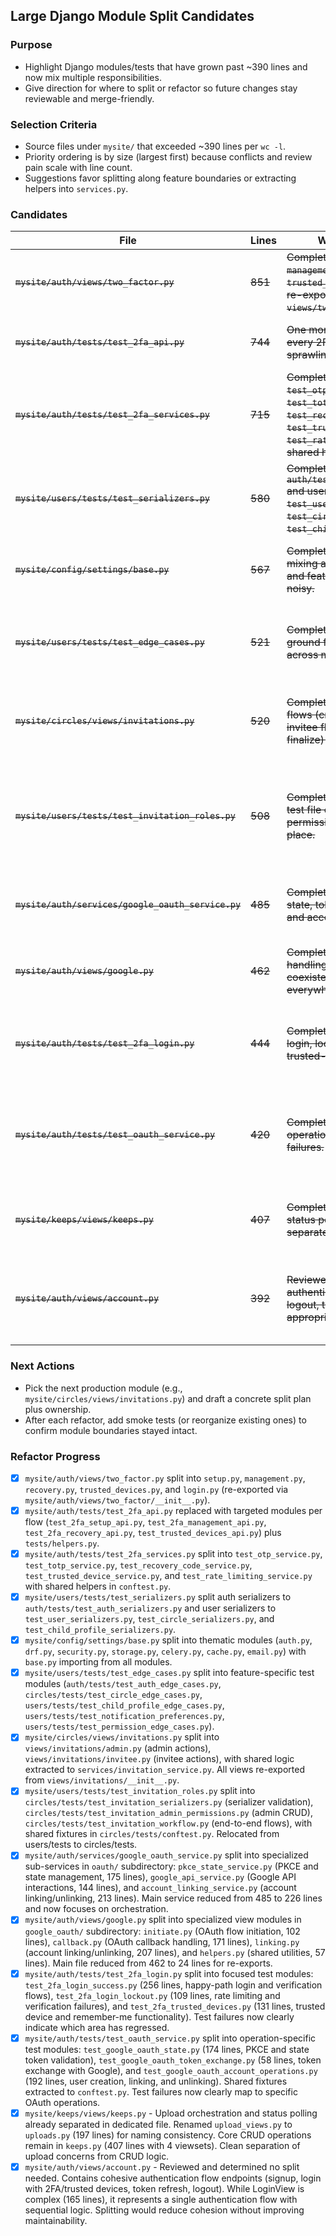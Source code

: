 ## Large Django Module Split Candidates

### Purpose
- Highlight Django modules/tests that have grown past ~390 lines and now mix multiple responsibilities.
- Give direction for where to split or refactor so future changes stay reviewable and merge-friendly.

### Selection Criteria
- Source files under `mysite/` that exceeded ~390 lines per `wc -l`.
- Priority ordering is by size (largest first) because conflicts and review pain scale with line count.
- Suggestions favor splitting along feature boundaries or extracting helpers into `services.py`.

### Candidates

| File | Lines | Why It Feels Overgrown | Suggested Refactor |
| --- | --- | --- | --- |
| ~~`mysite/auth/views/two_factor.py`~~ | ~~851~~ | ~~Completed: split into `setup.py`, `management.py`, `recovery.py`, `trusted_devices.py`, and `login.py` (all re-exported from `views/two_factor/__init__.py`).~~ | ~~Completed: split into `setup.py`, `management.py`, `recovery.py`, `trusted_devices.py`, and `login.py` (all re-exported from `views/two_factor/__init__.py`).~~ |
| ~~`mysite/auth/tests/test_2fa_api.py`~~ | ~~744~~ | ~~One monolithic test module covering every 2FA API permutation with sprawling fixtures.~~ | ~~Completed: replaced with `test_2fa_setup_api.py`, `test_2fa_management_api.py`, `test_2fa_recovery_api.py`, and `test_trusted_devices_api.py` plus a shared helper.~~ |
| ~~`mysite/auth/tests/test_2fa_services.py`~~ | ~~715~~ | ~~Completed: split into `test_otp_service.py`, `test_totp_service.py`, `test_recovery_code_service.py`, `test_trusted_device_service.py`, and `test_rate_limiting_service.py` with shared helpers in `conftest.py`.~~ | ~~Completed: split into `test_otp_service.py`, `test_totp_service.py`, `test_recovery_code_service.py`, `test_trusted_device_service.py`, and `test_rate_limiting_service.py` with shared helpers in `conftest.py`.~~ |
| ~~`mysite/users/tests/test_serializers.py`~~ | ~~580~~ | ~~Completed: split auth serializers to `auth/tests/test_auth_serializers.py` and user serializers to `test_user_serializers.py`, `test_circle_serializers.py`, and `test_child_profile_serializers.py`.~~ | ~~Completed: split auth serializers to `auth/tests/test_auth_serializers.py` and user serializers to `test_user_serializers.py`, `test_circle_serializers.py`, and `test_child_profile_serializers.py`.~~ |
| ~~`mysite/config/settings/base.py`~~ | ~~567~~ | ~~Completed: Core settings file was mixing auth, storage, Celery, DRF, and feature toggles, making merges noisy.~~ | ~~Completed: Extracted thematic settings modules (`settings/auth.py`, `settings/drf.py`, `settings/security.py`, `settings/storage.py`, `settings/celery.py`, `settings/cache.py`, `settings/email.py`) and imported them in `base.py`.~~ |
| ~~`mysite/users/tests/test_edge_cases.py`~~ | ~~521~~ | ~~Completed: Was acting as a dumping ground for diverse edge scenarios across multiple domains.~~ | ~~Completed: Relocated tests to feature-specific modules: `auth/tests/test_auth_edge_cases.py`, `circles/tests/test_circle_edge_cases.py`, `users/tests/test_child_profile_edge_cases.py`, `users/tests/test_notification_preferences.py`, and `users/tests/test_permission_edge_cases.py`.~~ |
| ~~`mysite/circles/views/invitations.py`~~ | ~~520~~ | ~~Completed: Was handling admin flows (create, cancel, resend) and invitee flows (respond, accept, finalize) in one module.~~ | ~~Completed: Split into `views/invitations/admin.py` (admin actions), `views/invitations/invitee.py` (user actions), and extracted shared logic to `services/invitation_service.py`. All views re-exported from `views/invitations/__init__.py` for backward compatibility.~~ |
| ~~`mysite/users/tests/test_invitation_roles.py`~~ | ~~508~~ | ~~Completed: Was a comprehensive test file covering serializers, admin permissions, and workflows in one place.~~ | ~~Completed: Split into `circles/tests/test_invitation_serializers.py` (validation logic), `circles/tests/test_invitation_admin_permissions.py` (admin CRUD operations), `circles/tests/test_invitation_workflow.py` (end-to-end flows), with shared fixtures in `circles/tests/conftest.py`. Also relocated from users/tests to circles/tests for better co-location.~~ |
| ~~`mysite/auth/services/google_oauth_service.py`~~ | ~~485~~ | ~~Completed: Service mixed PKCE state, token exchange, profile sync, and account linking concerns.~~ | ~~Completed: Extracted sub-services (`oauth/pkce_state_service.py`, `oauth/google_api_service.py`, `oauth/account_linking_service.py`) with main service reduced to 226 lines focused on orchestration.~~ |
| ~~`mysite/auth/views/google.py`~~ | ~~462~~ | ~~Completed: Initiate, callback, error handling, and linking endpoints coexisted, spreading shared helpers everywhere.~~ | ~~Completed: Split into `google_oauth/initiate.py` (102 lines), `google_oauth/callback.py` (171 lines), `google_oauth/linking.py` (207 lines), and `google_oauth/helpers.py` (57 lines). Main file reduced to 24 lines for re-exports.~~ |
| ~~`mysite/auth/tests/test_2fa_login.py`~~ | ~~444~~ | ~~Completed: Combined happy-path login, lockouts, rate limits, and trusted-device flows.~~ | ~~Completed: Split into `test_2fa_login_success.py` (256 lines, happy-path flows), `test_2fa_login_lockout.py` (109 lines, rate limiting and failures), and `test_2fa_trusted_devices.py` (131 lines, trusted device flows). Regressions now point to specific test areas.~~ |
| ~~`mysite/auth/tests/test_oauth_service.py`~~ | ~~420~~ | ~~Completed: Tests covered multiple operations in one file, obscuring failures.~~ | ~~Completed: Split into `test_google_oauth_state.py` (174 lines, PKCE and state token tests), `test_google_oauth_token_exchange.py` (58 lines, token exchange tests), and `test_google_oauth_account_operations.py` (192 lines, user creation/linking/unlinking). Shared fixtures moved to `conftest.py` (35 lines added). Test failures now clearly indicate operation area.~~ |
| ~~`mysite/keeps/views/keeps.py`~~ | ~~407~~ | ~~Completed: Upload orchestration and status polling were already separated.~~ | ~~Completed: Upload/status endpoints already in separate file, renamed from `upload_views.py` to `uploads.py` (197 lines) for naming consistency. Core CRUD logic remains in `keeps.py` (407 lines). Clean separation of concerns achieved.~~ |
| ~~`mysite/auth/views/account.py`~~ | ~~392~~ | ~~Reviewed: Contains core authentication flows (signup, login, logout, token refresh) that are appropriately grouped together.~~ | ~~No split needed: File contains cohesive authentication flow views (SignupView, LoginView, TokenRefreshCookieView, LogoutView). LoginView is complex (165 lines) due to 2FA/trusted device logic but represents a single authentication flow. Splitting would break the logical grouping of authentication endpoints.~~ |

### Next Actions
- Pick the next production module (e.g., `mysite/circles/views/invitations.py`) and draft a concrete split plan plus ownership.
- After each refactor, add smoke tests (or reorganize existing ones) to confirm module boundaries stayed intact.

### Refactor Progress
- [x] `mysite/auth/views/two_factor.py` split into `setup.py`, `management.py`, `recovery.py`, `trusted_devices.py`, and `login.py` (re-exported via `mysite/auth/views/two_factor/__init__.py`).
- [x] `mysite/auth/tests/test_2fa_api.py` replaced with targeted modules per flow (`test_2fa_setup_api.py`, `test_2fa_management_api.py`, `test_2fa_recovery_api.py`, `test_trusted_devices_api.py`) plus `tests/helpers.py`.
- [x] `mysite/auth/tests/test_2fa_services.py` split into `test_otp_service.py`, `test_totp_service.py`, `test_recovery_code_service.py`, `test_trusted_device_service.py`, and `test_rate_limiting_service.py` with shared helpers in `conftest.py`.
- [x] `mysite/users/tests/test_serializers.py` split auth serializers to `auth/tests/test_auth_serializers.py` and user serializers to `test_user_serializers.py`, `test_circle_serializers.py`, and `test_child_profile_serializers.py`.
- [x] `mysite/config/settings/base.py` split into thematic modules (`auth.py`, `drf.py`, `security.py`, `storage.py`, `celery.py`, `cache.py`, `email.py`) with `base.py` importing from all modules.
- [x] `mysite/users/tests/test_edge_cases.py` split into feature-specific test modules (`auth/tests/test_auth_edge_cases.py`, `circles/tests/test_circle_edge_cases.py`, `users/tests/test_child_profile_edge_cases.py`, `users/tests/test_notification_preferences.py`, `users/tests/test_permission_edge_cases.py`).
- [x] `mysite/circles/views/invitations.py` split into `views/invitations/admin.py` (admin actions), `views/invitations/invitee.py` (invitee actions), with shared logic extracted to `services/invitation_service.py`. All views re-exported from `views/invitations/__init__.py`.
- [x] `mysite/users/tests/test_invitation_roles.py` split into `circles/tests/test_invitation_serializers.py` (serializer validation), `circles/tests/test_invitation_admin_permissions.py` (admin CRUD), `circles/tests/test_invitation_workflow.py` (end-to-end flows), with shared fixtures in `circles/tests/conftest.py`. Relocated from users/tests to circles/tests.
- [x] `mysite/auth/services/google_oauth_service.py` split into specialized sub-services in `oauth/` subdirectory: `pkce_state_service.py` (PKCE and state management, 175 lines), `google_api_service.py` (Google API interactions, 144 lines), and `account_linking_service.py` (account linking/unlinking, 213 lines). Main service reduced from 485 to 226 lines and now focuses on orchestration.
- [x] `mysite/auth/views/google.py` split into specialized view modules in `google_oauth/` subdirectory: `initiate.py` (OAuth flow initiation, 102 lines), `callback.py` (OAuth callback handling, 171 lines), `linking.py` (account linking/unlinking, 207 lines), and `helpers.py` (shared utilities, 57 lines). Main file reduced from 462 to 24 lines for re-exports.
- [x] `mysite/auth/tests/test_2fa_login.py` split into focused test modules: `test_2fa_login_success.py` (256 lines, happy-path login and verification flows), `test_2fa_login_lockout.py` (109 lines, rate limiting and verification failures), and `test_2fa_trusted_devices.py` (131 lines, trusted device and remember-me functionality). Test failures now clearly indicate which area has regressed.
- [x] `mysite/auth/tests/test_oauth_service.py` split into operation-specific test modules: `test_google_oauth_state.py` (174 lines, PKCE and state token validation), `test_google_oauth_token_exchange.py` (58 lines, token exchange with Google), and `test_google_oauth_account_operations.py` (192 lines, user creation, linking, and unlinking). Shared fixtures extracted to `conftest.py`. Test failures now clearly map to specific OAuth operations.
- [x] `mysite/keeps/views/keeps.py` - Upload orchestration and status polling already separated in dedicated file. Renamed `upload_views.py` to `uploads.py` (197 lines) for naming consistency. Core CRUD operations remain in `keeps.py` (407 lines with 4 viewsets). Clean separation of upload concerns from CRUD logic.
- [x] `mysite/auth/views/account.py` - Reviewed and determined no split needed. Contains cohesive authentication flow endpoints (signup, login with 2FA/trusted devices, token refresh, logout). While LoginView is complex (165 lines), it represents a single authentication flow with sequential logic. Splitting would reduce cohesion without improving maintainability.
